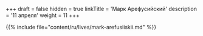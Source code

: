 +++
draft = false
hidden = true
linkTitle = 'Марк Арефусийский'
description = '11 апреля'
weight = 11
+++

{{% include file="content/ru/lives/mark-arefusiiskii.md" %}}
